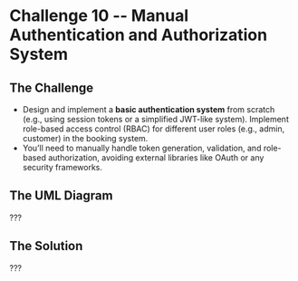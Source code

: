 # Challenge 10 -- Manual Authentication and Authorization System

## The Challenge

- Design and implement a **basic authentication system** from scratch (e.g., using session tokens or a simplified JWT-like system). Implement role-based access control (RBAC) for different user roles (e.g., admin, customer) in the booking system.
- You’ll need to manually handle token generation, validation, and role-based authorization, avoiding external libraries like OAuth or any security frameworks.

## The UML Diagram

???

## The Solution

???
